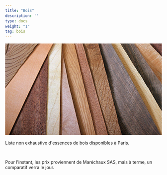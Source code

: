 ```yaml
---
title: "Bois"
description: ''
type: docs
weight: "1"
tag: bois
---
```

![image](essences-bois.jpg?width=500px)

Liste non exhaustive d'essences de bois disponibles à Paris.

<br>

Pour l'instant, les prix proviennent de Maréchaux SAS, mais à terme, un comparatif verra le jour.